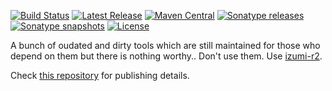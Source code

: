 [![Build Status](https://travis-ci.org/pshirshov/izumi-legacy.svg?branch=develop)](https://travis-ci.org/pshirshov/izumi-legacy)
[![Latest Release](https://img.shields.io/github/tag/pshirshov/izumi-legacy.svg)](https://github.com/pshirshov/izumi-legacy/releases)
[![Maven Central](https://img.shields.io/maven-central/v/com.github.pshirshov.izumi.legacy/izumi-legacy_2.12.svg)](http://search.maven.org/#search%7Cga%7C1%7Cg%3A%22com.github.pshirshov.izumi.legacy%22)
[![Sonatype releases](https://img.shields.io/nexus/r/https/oss.sonatype.org/com.github.pshirshov.izumi.legacy/izumi-legacy_2.12.svg)](https://oss.sonatype.org/content/repositories/snapshots/com/github/pshirshov/izumi/legacy/)
[![Sonatype snapshots](https://img.shields.io/nexus/s/https/oss.sonatype.org/com.github.pshirshov.izumi.legacy/izumi-legacy_2.12.svg)](https://oss.sonatype.org/content/repositories/snapshots/com/github/pshirshov/izumi/legacy/)
[![License](https://img.shields.io/github/license/pshirshov/izumi-legacy.svg)](https://github.com/pshirshov/izumi-legacy/blob/develop/LICENSE)

A bunch of oudated and dirty tools which are still maintained for those who depend on them but there is nothing worthy.. Don't use them. Use [izumi-r2](https://github.com/pshirshov/izumi-r2).

Check [this repository](https://github.com/pshirshov/izumi-r2) for publishing details.